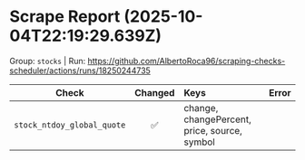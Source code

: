 # Scrape Report (2025-10-04T22:19:29.639Z)

Group: `stocks`  |  Run: https://github.com/AlbertoRoca96/scraping-checks-scheduler/actions/runs/18250244735

| Check | Changed | Keys | Error |
|---|:---:|:--|:--|
| `stock_ntdoy_global_quote` | ✅ | change, changePercent, price, source, symbol |  |

